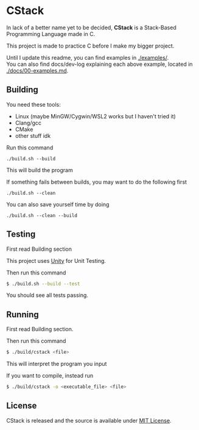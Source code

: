 # CStack
In lack of a better name yet to be decided, **CStack** is a Stack-Based Programming Language made in C.

This project is made to practice C before I make my bigger project.

Until I update this readme, you can find examples in [./examples/](https://github.com/Kirdow/cstack/blob/master/examples/).<br>
You can also find docs/dev-log explaining each above example, located in [./docs/00-examples.md](https://github.com/Kirdow/cstack/blob/master/docs/00-examples.md).

## Building
You need these tools:
- Linux (maybe MinGW/Cygwin/WSL2 works but I haven't tried it)
- Clang/gcc
- CMake
- other stuff idk

Run this command
```
./build.sh --build
```
This will build the program

If something fails between builds, you may want to do the following first
```
./build.sh --clean
```

You can also save yourself time by doing
```
./build.sh --clean --build
```

## Testing
First read Building section

This project uses [Unity](https://github.com/ThrowTheSwitch/Unity) for Unit Testing.

Then run this command
```bash
$ ./build.sh --build --test
```

You should see all tests passing.

## Running
First read Building section.

Then run this command
```bash
$ ./build/cstack <file>
```
This will interpret the program you input

If you want to compile, instead run
```bash
$ ./build/cstack -o <executable_file> <file>
```

## License
CStack is released and the source is available under [MIT License](https://github.com/Kirdow/cstack/blob/master/LICENSE).
